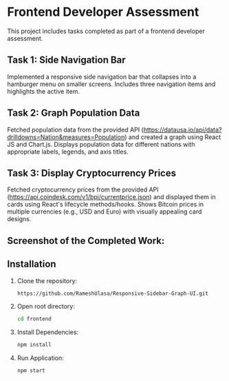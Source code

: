 # Frontend Developer Assessment

This project includes tasks completed as part of a frontend developer assessment.

## Task 1: Side Navigation Bar

Implemented a responsive side navigation bar that collapses into a hamburger menu on smaller screens. Includes three navigation items and highlights the active item.

## Task 2: Graph Population Data

Fetched population data from the provided API (https://datausa.io/api/data?drilldowns=Nation&measures=Population) and created a graph using React JS and Chart.js. Displays population data for different nations with appropriate labels, legends, and axis titles.

## Task 3: Display Cryptocurrency Prices

Fetched cryptocurrency prices from the provided API (https://api.coindesk.com/v1/bpi/currentprice.json) and displayed them in cards using React's lifecycle methods/hooks. Shows Bitcoin prices in multiple currencies (e.g., USD and Euro) with visually appealing card designs.

## Screenshot of the Completed Work:

## Installation

1. Clone the repository:
   ```bash
   https://github.com/RameshUlasa/Responsive-Sidebar-Graph-UI.git
2. Open root directory:
   ```bash
   cd frontend
3. Install Dependencies:
   ```bash
   npm install
4. Run Application:
   ```bash
   npm start
